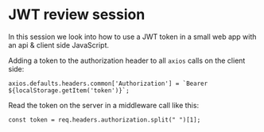 # JWT review session

In this session we look into how to use a JWT token in a small web app with an api & client side JavaScript.

Adding a token to the authorization header to all `axios` calls on the client side:

```
axios.defaults.headers.common['Authorization'] = `Bearer ${localStorage.getItem('token')}`;
```

Read the token on the server in a middleware call like this:

```
const token = req.headers.authorization.split(" ")[1];
```



